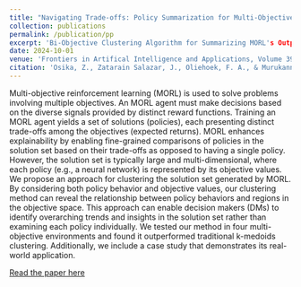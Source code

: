 ```yaml
---
title: "Navigating Trade-offs: Policy Summarization for Multi-Objective Reinforcement Learning"
collection: publications
permalink: /publication/pp
excerpt: 'Bi-Objective Clustering Algorithm for Summarizing MORL's Outputs'
date: 2024-10-01
venue: 'Frontiers in Artifical Intelligence and Applications, Volume 392: ECAI 2024'
citation: 'Osika, Z., Zatarain Salazar, J., Oliehoek, F. A., & Murukannaiah, P. K. (2024). Navigating Trade-offs: Policy Summarization for Multi-Objective Reinforcement Learning. In Frontiers in Artificial Intelligence and Applications, 392: ECAI 2024 (pp. 2919–2926).'
---
```

Multi-objective reinforcement learning (MORL) is used to solve problems involving multiple objectives. An MORL agent must make decisions based on the diverse signals provided by distinct reward functions. Training an MORL agent yields a set of solutions (policies), each presenting distinct trade-offs among the objectives (expected returns). MORL enhances explainability by enabling fine-grained comparisons of policies in the solution set based on their trade-offs as opposed to having a single policy. However, the solution set is typically large and multi-dimensional, where each policy (e.g., a neural network) is represented by its objective values.
We propose an approach for clustering the solution set generated by MORL. By considering both policy behavior and objective values, our clustering method can reveal the relationship between policy behaviors and regions in the objective space. This approach can enable decision makers (DMs) to identify overarching trends and insights in the solution set rather than examining each policy individually. We tested our method in four multi-objective environments and found it outperformed traditional k-medoids clustering. Additionally, we include a case study that demonstrates its real-world application.


[Read the paper here](https://dx.doi.org/10.3233/FAIA240830v)

